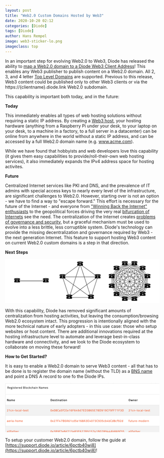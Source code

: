 ```yaml
---
layout: post
title: "Web2.0 Custom Domains Hosted by Web3"
date: 2020-10-20 02:12
categories: [Diode]
tags: [Diode]
author: Hans Rempel
image: web3-sticker-lo.png
imageclass: top
---
```

In an important step for evolving Web2.0 to Web3, Diode has released the ability to [map a Web2.0 domain to a Diode Web3 Client Address](https://support.diode.io/article/6pctb40wj8)!  This enables any Web3 publisher to publish content on a Web2.0 domain.  All 2, 3, and 4 letter [Top Level Domains](https://en.wikipedia.org/wiki/Top-level_domain) are supported.  Previous to this release, Web3 content could  be published only to other Web3 clients or via the https://{clientname}.diode.link Web2.0 subdomain.
  
This capability is important both today, and in the future:

**Today**

This immediately enables all types of web hosting solutions without requiring a static IP address.  By creating a [Web3 host](https://support.diode.io/article/ss32engxlq-publish-your-local-webserver), your hosting hardware (anything from a Raspberry Pi under your desk, to your laptop on your desk, to a machine in a factory, to a full server in a datacenter) can be online from anywhere in the world without a static IP address, and can be accessed by a full Web2.0 domain name (e.g. www.acme.com). 

While we have found that hobbyists and web developers love this capability (it gives them easy capabilities to provide/roll-their-own web hosting services), it also immediately expands the IPv4 address space for hosting activites.  

**Future**

Centralized Internet services like PKI and DNS, and the prevalence of IT admins with special access keys to nearly every level of the infrastructure, are significant challenges to Web2.0.  However, starting over is not an option - we have to find a way to "escape forward." This effort is necessary for the future of the Internet - and everyone from ["Winning Back the Internet"](https://roarmag.org/essays/win-back-the-internet/) [enthusiasts](https://news.ycombinator.com/item?id=25322834) to the geopolitical forces driving the very real [bifurcation of Internets](https://www.euronews.com/2020/09/11/splinter-net-is-the-internet-fracturing-along-geopolitical-lines-) see the need.  The centralization of the Internet creates [problems of governance and security](https://diode.io/burning-platform-pki/decentralized-pki-in-a-nutshell-19079/), but a graceful mechanism must be used to evolve into a less brittle, less corruptible system.  Diode's technology can provide the missing decentralization and governance required by Web3 - the next generation Internet.  This feature to support hosting Web3 content on current Web2.0 custom domains is a step in that direction.  

**Next Steps**

![alt_text](images/blog/steps-of-decentralization.png "image_tooltip")

With this capability, Diode has removed significant amounts of centralization from hosting activities, but leaving the consumption/browsing Web2.0 ecosystem intact.  This progression is intentionally aligned with the more technical nature of early adopters - in this use case: those who setup websites or host content.  There are additional innovations required at the hosting infrastructure level to automate and leverage best-in-class hardware and connectivity, and we look to the Diode ecosystem to collaborate on moving these forward!

**How to Get Started?**

It is easy to enable a Web2.0 domain to serve Web3 content - all that has to be done is to register the domain name (without the TLD) as a [BNS name](https://support.diode.io/article/5nsoxvhug1) and point a DNS A record to one fo the Diode IPs. 

![alt_text](images/blog/bns-screenshot.png "image_tooltip")
  
To setup your customer Web2.0 domain, follow the guide at [https://support.diode.io/article/6pctb40wj8](https://support.diode.io/article/6pctb40wj8)!
